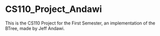 # CS110_Project_Andawi
This is the CS110 Project for the First Semester, an implementation of the BTree, made by Jeff Andawi.

